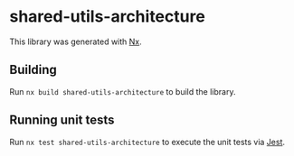 # shared-utils-architecture

This library was generated with [Nx](https://nx.dev).

## Building

Run `nx build shared-utils-architecture` to build the library.

## Running unit tests

Run `nx test shared-utils-architecture` to execute the unit tests via [Jest](https://jestjs.io).
